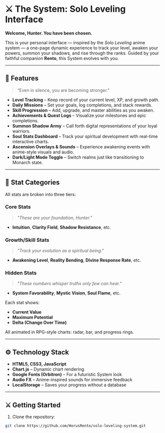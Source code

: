 # ⚔️ The System: Solo Leveling Interface

**Welcome, Hunter. You have been chosen.**

This is your personal interface — inspired by the *Solo Leveling* anime system — a one-page dynamic experience to track your level, awaken your powers, summon your shadows, and rise through the ranks. Guided by your faithful companion **Rento**, this System evolves with you.

---

## 📜 Features

> “Even in silence, you are becoming stronger.”

- **Level Tracking** – Keep record of your current level, XP, and growth path.
- **Daily Missions** – Set your goals, log completions, and stack rewards.
- **Skill Progression** – Add, upgrade, and master abilities as you awaken.
- **Achievements & Quest Logs** – Visualize your milestones and epic completions.
- **Summon Shadow Army** – Call forth digital representations of your loyal warriors.
- **Soul Stats Dashboard** – Track your spiritual development with real-time interactive charts.
- **Ascension Overlays & Sounds** – Experience awakening events with anime-style visuals and audio.
- **Dark/Light Mode Toggle** – Switch realms just like transitioning to Monarch state.

---

## 🧠 Stat Categories

All stats are broken into three tiers:

### **Core Stats**
> *"These are your foundation, Hunter."*

- **Intuition**, **Clarity Field**, **Shadow Resistance**, etc.

### **Growth/Skill Stats**
> *"Track your evolution as a spiritual being."*

- **Awakening Level**, **Reality Bending**, **Divine Response Rate**, etc.

### **Hidden Stats**
> *"These numbers whisper truths only few can hear."*

- **System Favorability**, **Mystic Vision**, **Soul Flame**, etc.

Each stat shows:
- **Current Value**
- **Maximum Potential**
- **Delta (Change Over Time)**

All animated in RPG-style charts: radar, bar, and progress rings.

---

## ⚙️ Technology Stack

- **HTML5, CSS3, JavaScript**
- **Chart.js** – Dynamic chart rendering
- **Google Fonts (Orbitron)** – For a futuristic System look
- **Audio FX** – Anime-inspired sounds for immersive feedback
- **LocalStorage** – Saves your progress without a database

---

## ⚔️ Getting Started

1. Clone the repository:

```bash
git clone https://github.com/HorusRento/solo-leveling-system.git
